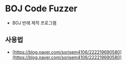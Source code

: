 # BOJ Code Fuzzer
* BOJ 반례 제작 프로그램

## 사용법
* [https://blog.naver.com/sorisem4106/222219690580](https://blog.naver.com/sorisem4106/222219690580)